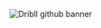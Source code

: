 ![Dribll github banner](https://github.com/user-attachments/assets/601e8dbf-9e55-4200-9da5-2dd0e27931be)
